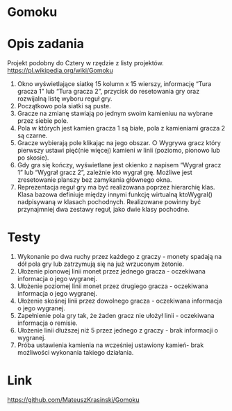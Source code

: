 # Gomoku
# Opis zadania
Projekt podobny do Cztery w rzędzie z listy projektów.
https://pl.wikipedia.org/wiki/Gomoku
1. Okno wyświetlające siatkę 15 kolumn x 15 wierszy,
informację “Tura gracza 1” lub “Tura gracza 2”, przycisk do resetowania gry
oraz rozwijalną listę wyboru reguł gry.
2. Początkowo pola siatki są puste.
3. Gracze na zmianę stawiają po jednym swoim kamieniuu na wybrane przez siebie pole.
4. Pola w których jest kamien gracza 1 są białe, pola z kamieniami gracza 2
są czarne.
5. Gracze wybierają pole klikając na jego obszar.
○ Wygrywa gracz który pierwszy ustawi pięć(nie więcej) kamieni w linii (poziomo, pionowo
lub po skosie).
6. Gdy gra się kończy, wyświetlane jest okienko z napisem “Wygrał gracz 1” lub
“Wygrał gracz 2”, zależnie kto wygrał grę. Możliwe jest zresetowanie planszy
bez zamykania głównego okna.
7. Reprezentacja reguł gry ma być realizowana poprzez hierarchię klas. Klasa
bazowa definiuje między innymi funkcję wirtualną ktoWygral() nadpisywaną w
klasach pochodnych. Realizowane powinny być przynajmniej dwa zestawy reguł,
jako dwie klasy pochodne.
# Testy
1. Wykonanie po dwa ruchy przez każdego z graczy - monety spadają na dół pola
gry lub zatrzymują się na już wrzuconym żetonie.
2. Ułożenie pionowej linii monet przez jednego gracza - oczekiwana informacja o
jego wygranej.
3. Ułożenie poziomej linii monet przez drugiego gracza - oczekiwana informacja o
jego wygranej.
4. Ułożenie skośnej linii przez dowolnego gracza - oczekiwana informacja o
jego wygranej.
5. Zapełnienie pola gry tak, że żaden gracz nie ułożył linii - oczekiwana informacja
o remisie.
6. Ułożenie linii dłuższej niż 5 przez jednego z graczy - brak informacji o wygranej.
7. Próba ustawienia kamienia na wcześniej ustawiony kamień- brak możliwości wykonania takiego działania.
# Link
https://github.com/MateuszKrasinski/Gomoku
